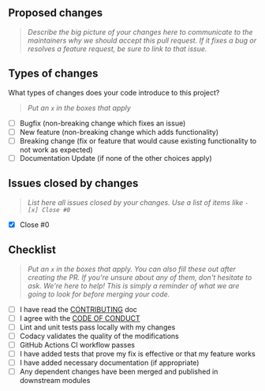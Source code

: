 ## Proposed changes

> _Describe the big picture of your changes here to communicate to the maintainers why we should accept this pull request. If it fixes a bug or resolves a feature request, be sure to link to that issue._

## Types of changes

What types of changes does your code introduce to this project?
> _Put an `x` in the boxes that apply_

- [ ] Bugfix (non-breaking change which fixes an issue)
- [ ] New feature (non-breaking change which adds functionality)
- [ ] Breaking change (fix or feature that would cause existing functionality to not work as expected)
- [ ] Documentation Update (if none of the other choices apply)

## Issues closed by changes

> _List here all issues closed by your changes. Use a list of items like `- [x] Close #0`_

- [x] Close #0

## Checklist

> _Put an `x` in the boxes that apply. You can also fill these out after creating the PR. If you're unsure about any of them, don't hesitate to ask. We're here to help! This is simply a reminder of what we are going to look for before merging your code._

- [ ] I have read the [CONTRIBUTING](CONTRIBUTING.md) doc
- [ ] I agree with the [CODE OF CONDUCT](CODE_OF_CONDUCT.md)
- [ ] Lint and unit tests pass locally with my changes
- [ ] Codacy validates the quality of the modifications
- [ ] GitHub Actions CI workflow passes
- [ ] I have added tests that prove my fix is effective or that my feature works
- [ ] I have added necessary documentation (if appropriate)
- [ ] Any dependent changes have been merged and published in downstream modules

